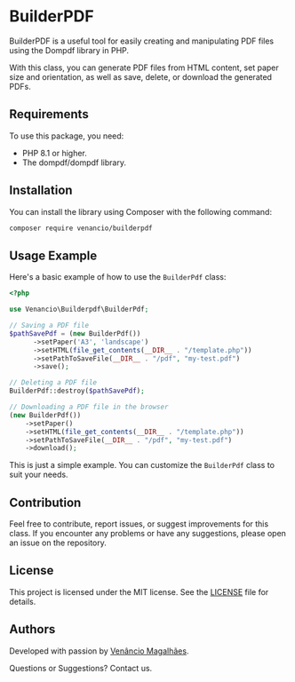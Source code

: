 # BuilderPDF

BuilderPDF is a useful tool for easily creating and manipulating PDF files using the Dompdf library in PHP.

With this class, you can generate PDF files from HTML content, set paper size and orientation, as well as save, delete, or download the generated PDFs.

## Requirements

To use this package, you need:

- PHP 8.1 or higher.
- The dompdf/dompdf library.

## Installation

You can install the library using Composer with the following command:

```bash
composer require venancio/builderpdf
```

## Usage Example

Here's a basic example of how to use the `BuilderPdf` class:

```php
<?php

use Venancio\Builderpdf\BuilderPdf;

// Saving a PDF file
$pathSavePdf = (new BuilderPdf())
      ->setPaper('A3', 'landscape')
      ->setHTML(file_get_contents(__DIR__ . "/template.php"))
      ->setPathToSaveFile(__DIR__ . "/pdf", "my-test.pdf")
      ->save();

// Deleting a PDF file
BuilderPdf::destroy($pathSavePdf);

// Downloading a PDF file in the browser
(new BuilderPdf())
    ->setPaper()
    ->setHTML(file_get_contents(__DIR__ . "/template.php"))
    ->setPathToSaveFile(__DIR__ . "/pdf", "my-test.pdf")
    ->download();
```

This is just a simple example. You can customize the `BuilderPdf` class to suit your needs.

## Contribution

Feel free to contribute, report issues, or suggest improvements for this class. If you encounter any problems or have any suggestions, please open an issue on the repository.

## License

This project is licensed under the MIT license. See the [LICENSE](https://github.com/venanciomagalhaes/BuilderPDF/blob/main/LICENSE) file for details.

## Authors

Developed with passion by [Venâncio Magalhães](https://www.linkedin.com/in/deividsonvm/).

Questions or Suggestions? Contact us.
